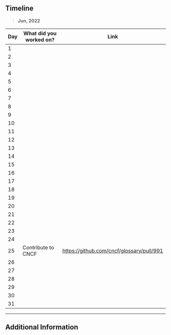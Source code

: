 ## Timeline

> **Jun, 2022**

|Day|What did you worked on?|Link|
|-------|------|--------|
|1|||
|2|||
|3|||
|4|||
|5|||
|6|||
|7|||
|8|||
|9|| |
|10|||
|11|||
|12|||
|13|||
|14|||
|15|||
|16|||
|17|||
|18|||
|19|||
|20|||
|21|||
|22|||
|23|||
|24|||
|25|Contribute to CNCF|https://github.com/cncf/glossary/pull/991|
|26|||
|27|||
|28|||
|29|||
|30|||
|31|||



---

## Additional Information
